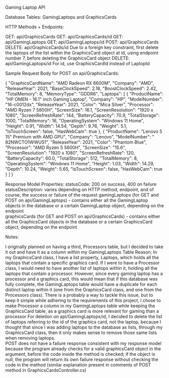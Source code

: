 Gaming Laptop API

Database Tables: GamingLaptops and GraphicsCards

HTTP Methods + Endpoints:

GET: api/GraphicsCards
GET: api/GraphicsCards/id
GET: api/GamingLaptops
GET: api/GamingLaptops/id
POST: api/GraphicsCards
DELETE: api/GraphicsCards/id
Due to a foreign key constraint, first delete the laptops of the list within the GraphicsCard object at id, using endpoint number 7, before deleting the GraphicsCard object
DELETE: api/GamingLaptops/id
For id, use GraphicsCardId instead of LaptopId

Sample Request Body for POST on api/GraphicsCards:

{
    "GraphicsCardName": "AMD Radeon RX 6600M",
    "Company": "AMD",
    "ReleaseYear": 2021,
    "BaseClockSpeed": 2.18,
    "BoostClockSpeed": 2.42,
    "TotalMemory": 8,
    "MemoryType": "GDDR6",
    "Laptops": [
        {
            "ProductName": "HP OMEN - 16.1\" inch Gaming Laptop",
            "Company": "HP",
            "ModelNumber": "16-c0012dx",
            "ReleaseYear": 2021,
            "Color": "Mica Silver",
            "Processor": "AMD Ryzen 7 5800H",
            "ScreenSize": 16.1,
            "ScreenResolution": "1920 x 1080",
            "ScreenRefreshRate": 144,
            "BatteryCapacity": 70.9,
            "TotalStorage": 1000,
            "TotalMemory": 16,
            "OperatingSystem": "Windows 11 Home",
            "Height": 0.91,
            "Width": 14.54,
            "Depth": 9.76,
            "Weight": 5.1,
            "IsTouchScreen": false,
            "HasWebCam": true
        },
        {
            "ProductName": "Lenovo 5 15\" Premium with AMD GPU",
            "Company": "Lenovo",
            "ModelNumber": " 82NWCTO1WWUS1",
            "ReleaseYear": 2021,
            "Color": "Phantom Blue",
            "Processor": "AMD Ryzen 5 5600H",
            "ScreenSize": "15.6",
            "ScreenResolution": "1920 x 1080",
            "ScreenRefreshRate": 120,
            "BatteryCapacity": 60.0,
            "TotalStorage": 512,
            "TotalMemory": 8,
            "OperatingSystem": "Windows 11 Home",
            "Height": 1.03,
            "Width": 14.29,
            "Depth": 10.24,
            "Weight": 5.65,
            "IsTouchScreen": false,
            "HasWebCam": true
        }
    ]
}
 
Response Model Properties:
statusCode: 200 on success, 400 on failure
statusDescription: varies depending on HTTP method, endpoint, and of course, the success or failure of the request
gamingLaptops (for GET and POST on api/GamingLaptops) - contains either all the GamingLaptop objects in the database or a certain GamingLaptop object, depending on the endpoint  
graphicsCards (for GET and POST on api/GraphicsCards) - contains either all the GraphicsCard objects in the database or a certain GraphicsCard object, depending on the endpoint  
 
Notes:

I originally planned on having a third, Processors table, but I decided to take it out and have it as a column within my GamingLaptops Table
Reason; In my GraphicsCard class, I have a list property, Laptops, which holds all the laptops that contain a specific graphics card. If I were to have a Processor class, I would need to have another list of laptops within it, holding all the laptops that contain a processor. However, since every gaming laptop has a processor and a graphics card, this would mean that if this database was fully complete, the GamingLaptops table would have a duplicate for each distinct laptop within it (one from the GraphicsCard class, and one from the Processors class). There is a probably a way to tackle this issue, but to keep it simple while adhering to the requirements of this project, I chose to make Processor a column in my GamingLaptops table while keeping the GraphicsCard table, as a graphics card is more relevant for gaming than a processor
For deletion on api/GamingLaptops/id, I decided to delete the list of laptops referring to the id of the graphics card, not the laptop, because I thought that since I was adding laptops to the database as lists, through my GraphicsCard class, then it only makes sense to remove those same lists when removing laptops.  
POST does not have a failure response consistent with my response model because the program already checks for a valid graphicsCard object in the argument, before the code inside the method is checked; if the object is null, the program will return its own failure response without checking the code in the method (similar explanation present in comments of POST method in GraphicsCardsController.cs)







